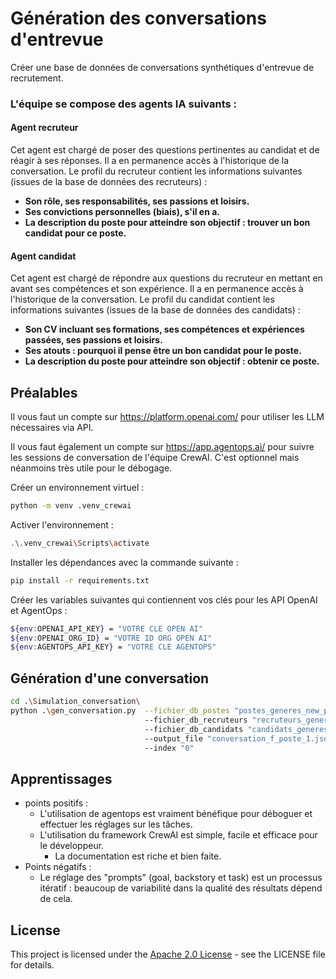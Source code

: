 # Génération des conversations d'entrevue
Créer une base de données de conversations synthétiques d'entrevue de recrutement.
### L'équipe se compose des agents IA suivants :

#### Agent recruteur

Cet agent est chargé de poser des questions pertinentes au candidat et de réagir à ses réponses. Il a en permanence accès à l'historique de la conversation. Le profil du recruteur contient les informations suivantes (issues de la base de données des recruteurs) :

- **Son rôle, ses responsabilités, ses passions et loisirs.**  
- **Ses convictions personnelles (biais), s'il en a.**  
- **La description du poste pour atteindre son objectif : trouver un bon candidat pour ce poste.**  

#### Agent candidat

Cet agent est chargé de répondre aux questions du recruteur en mettant en avant ses compétences et son expérience. Il a en permanence accès à l'historique de la conversation. Le profil du candidat contient les informations suivantes (issues de la base de données des candidats) :

- **Son CV incluant ses formations, ses compétences et expériences passées, ses passions et loisirs.**  
- **Ses atouts : pourquoi il pense être un bon candidat pour le poste.**  
- **La description du poste pour atteindre son objectif : obtenir ce poste.**  

## Préalables
Il vous faut un compte sur https://platform.openai.com/ pour utiliser les LLM nécessaires via API.

Il vous faut également un compte sur https://app.agentops.ai/ 
pour suivre les sessions de conversation de l'équipe CrewAI. C'est optionnel mais néanmoins très utile
pour le débogage.

Créer un environnement virtuel :
```bash
python -m venv .venv_crewai  
```
Activer l'environnement : 
```bash
.\.venv_crewai\Scripts\activate
```
Installer les dépendances avec la commande suivante :
```bash
pip install -r requirements.txt
 ``` 
Créer les variables suivantes qui contiennent vos clés pour les API OpenAI et AgentOps :
```bash
${env:OPENAI_API_KEY} = "VOTRE CLE OPEN AI"
${env:OPENAI_ORG_ID} = "VOTRE ID ORG OPEN AI"
${env:AGENTOPS_API_KEY} = "VOTRE CLE AGENTOPS"
```
## Génération d'une conversation
```bash
cd .\Simulation_conversation\   
python .\gen_conversation.py  --fichier_db_postes "postes_generes_new_prompt_gpt4-o1.json" 
                              --fichier_db_recruteurs "recruteurs_generes.json" 
                              --fichier_db_candidats "candidats_generes_f_poste_1.json" 
                              --output_file "conversation_f_poste_1.json" 
                              --index "0"

 ``` 
## Apprentissages
* points positifs :
  * L'utilisation de agentops est vraiment bénéfique pour déboguer et effectuer les réglages sur les tâches.
  * L'utilisation du framework CrewAI est simple, facile et efficace pour le développeur.
    * La documentation est riche et bien faite.
* Points négatifs :
  * Le réglage des "prompts" (goal, backstory et task) est un processus itératif : beaucoup de variabilité dans la qualité des résultats dépend de cela.
 

## License
This project is licensed under the [Apache 2.0 License](../LICENSE) - see the LICENSE file for details.
